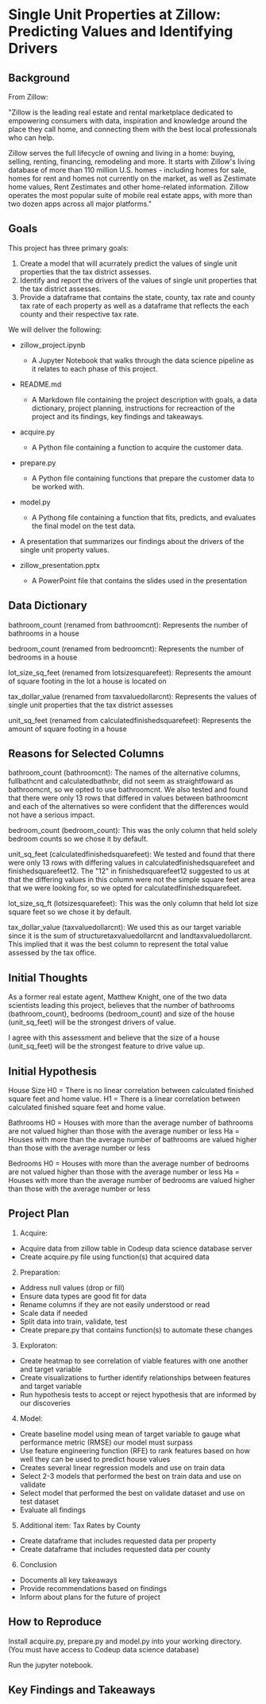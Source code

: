 # Single Unit Properties at Zillow: Predicting Values and Identifying Drivers

## Background

From Zillow:

"Zillow is the leading real estate and rental marketplace dedicated to empowering consumers with data, inspiration and knowledge around the place they call home, and connecting them with the best local professionals who can help.

Zillow serves the full lifecycle of owning and living in a home: buying, selling, renting, financing, remodeling and more. It starts with Zillow's living database of more than 110 million U.S. homes - including homes for sale, homes for rent and homes not currently on the market, as well as Zestimate home values, Rent Zestimates and other home-related information. Zillow operates the most popular suite of mobile real estate apps, with more than two dozen apps across all major platforms."


## Goals

This project has three primary goals:
1) Create a model that will acurrately predict the values of single unit properties that the tax district assesses.
2) Identify and report the drivers of the values of single unit properties that the tax district assesses.
3) Provide a dataframe that contains the state, county, tax rate and county tax rate of each property as well as a dataframe that reflects the each county and their respective tax rate.

We will deliver the following: 

- zillow_project.ipynb
    - A Jupyter Notebook that walks through the data science pipeline as it relates to each phase of this project.
    
- README.md
    - A Markdown file containing the project description with goals, a data dictionary, project planning, instructions for recreaction of the project and its findings, key findings and takeaways. 

- acquire.py
    - A Python file containing a function to acquire the customer data.
    
- prepare.py
    - A Python file containing functions that prepare the customer data to be worked with.

- model.py
    - A Pythong file containing a function that fits, predicts, and evaluates the final model on the test data.
    
- A presentation that summarizes our findings about the drivers of the single unit property values. 

- zillow_presentation.pptx
    - A PowerPoint file that contains the slides used in the presentation

## Data Dictionary

bathroom_count (renamed from bathroomcnt): Represents the number of bathrooms in a house

bedroom_count (renamed from bedroomcnt): Represents the number of bedrooms in a house

lot_size_sq_feet (renamed from lotsizesquarefeet): Represents the amount of square footing in the lot a house is located on

tax_dollar_value (renamed from taxvaluedollarcnt): Represents the values of single unit properties that the tax district assesses

unit_sq_feet (renamed from calculatedfinishedsquarefeet): Represents the amount of square footing in a house

## Reasons for Selected Columns

bathroom_count (bathroomcnt): The names of the alternative columns, fullbathcnt and calculatedbathnbr, did not seem as straightfoward as bathroomcnt, so we opted to use bathroomcnt. We also tested and found that there were only 13 rows that differed in values between bathroomcnt and each of the alternatives so were confident that the differences would not have a serious impact.

bedroom_count (bedroom_count): This was the only column that held solely bedroom counts so we chose it by default.

unit_sq_feet (calculatedfinishedsquarefeet): We tested and found that there were only 13 rows with differing values in calculatedfinishedsquarefeet and finishedsquarefeet12. The "12" in finishedsquarefeet12 suggested to us at that the differing values in this column were not the simple square feet area that we were looking for, so we opted for calculatedfinishedsquarefeet.

lot_size_sq_ft (lotsizesquarefeet): This was the only column that held lot size square feet so we chose it by default.

tax_dollar_value (taxvaluedollarcnt): We used this as our target variable since it is the sum of structuretaxvaluedollarcnt and landtaxvaluedollarcnt. This implied that it was the best column to represent the total value assessed by the tax office. 

## Initial Thoughts

As a former real estate agent, Matthew Knight, one of the two data scientists leading this project, believes that the number of bathrooms (bathroom_count), bedrooms (bedroom_count) and size of the house (unit_sq_feet) will be the strongest drivers of value. 

I agree with this assessment and believe that the size of a house (unit_sq_feet) will be the strongest feature to drive value up.

## Initial Hypothesis

House Size
H0 = There is no linear correlation between calculated finished square feet and home value.
H1 = There is a linear correlation between calculated finished square feet and home value.

Bathrooms
H0 = Houses with more than the average number of bathrooms are not valued higher than those with the average number or less
Ha = Houses with more than the average number of bathrooms are valued higher than those with the average number or less

Bedrooms
H0 = Houses with more than the average number of bedrooms are not valued higher than those with the average number or less
Ha = Houses with more than the average number of bedrooms are valued higher than those with the average number or less

## Project Plan

1) Acquire:
- Acquire data from zillow table in Codeup data science database server 
- Create acquire.py file using function(s) that acquired data

2) Preparation:
- Address null values (drop or fill)
- Ensure data types are good fit for data
- Rename columns if they are not easily understood or read
- Scale data if needed
- Split data into train, validate, test
- Create prepare.py that contains function(s) to automate these changes

3) Exploraton:
- Create heatmap to see correlation of viable features with one another and target variable
- Create visualizations to further identify relationships between features and target variable
- Run hypothesis tests to accept or reject hypothesis that are informed by our discoveries

4) Model:
- Create baseline model using mean of target variable to gauge what performance metric (RMSE)  our model must surpass
- Use feature engineering function (RFE) to rank features based on how well they can be used to predict house values
- Creates several linear regression models and use on train data
- Select 2-3 models that performed the best on train data and use on validate
- Select model that performed the best on validate dataset and use on test dataset
- Evaluate all findings

5) Additional item: Tax Rates by County
- Create dataframe that includes requested data per property
- Create dataframe that includes requested data per county

6) Conclusion
- Documents all key takeaways
- Provide recommendations based on findings
- Inform about plans for the future of project


## How to Reproduce

Install acquire.py, prepare.py and model.py into your working directory. (You must have access to Codeup data science database)

Run the jupyter notebook.

## Key Findings and Takeaways